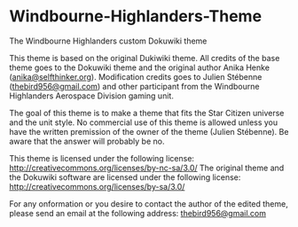 Windbourne-Highlanders-Theme
============================

The Windbourne Highlanders custom Dokuwiki theme

This theme is based on the original Dukiwiki theme. All credits of the base theme goes to the Dokuwiki theme and the original author Anika Henke (anika@selfthinker.org). Modification credits goes to Julien Stébenne (thebird956@gmail.com) and other participant from the Windbourne Highlanders Aerospace Division gaming unit.

The goal of this theme is to make a theme that fits the Star Citizen universe and the unit style. No commercial use of this theme is allowed unless you have the written premission of the owner of the theme (Julien Stébenne). Be aware that the answer will probably be no.

This theme is licensed under the following license: http://creativecommons.org/licenses/by-nc-sa/3.0/
The original theme and the Dokuwiki software are licensed under the following license: http://creativecommons.org/licenses/by-sa/3.0/

For any onformation or you desire to contact the author of the edited theme, please send an email at the following address: thebird956@gmail.com
